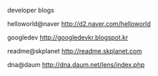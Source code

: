 developer blogs

helloworld@naver
http://d2.naver.com/helloworld

googledev
http://googledevkr.blogspot.kr

readme@skplanet
http://readme.skplanet.com

dna@daum
http://dna.daum.net/lens/index.php

